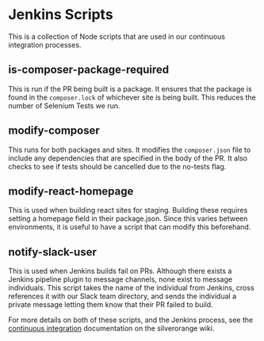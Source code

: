 Jenkins Scripts
===============
This is a collection of Node scripts that are used in our continuous
integration processes.

is-composer-package-required
----------------------------
This is run if the PR being built is a package. It ensures that the package is
found in the `composer.lock` of whichever site is being built. This reduces the
number of Selenium Tests we run.

modify-composer
---------------
This runs for both packages and sites. It modifies the `composer.json` file to
include any dependencies that are specified in the body of the PR. It also
checks to see if tests should be cancelled due to the no-tests flag.

modify-react-homepage
---------------------
This is used when building react sites for staging. Building these requires setting a homepage field in their package.json. Since this varies between environments, it is useful to have a script that can modify this beforehand.

notify-slack-user
-----------------
This is used when Jenkins builds fail on PRs. Although there exists a Jenkins pipeline plugin to message channels, none exist to message individuals. This script takes the name of the individual from Jenkins, cross references it with our Slack team directory, and sends the individual a private message letting them know that their PR failed to build.

For more details on both of these scripts, and the Jenkins process, see the
[continuous integration](https://wiki.silverorange.com/Developers/Continuous%20Integration)
documentation on the silverorange wiki.
